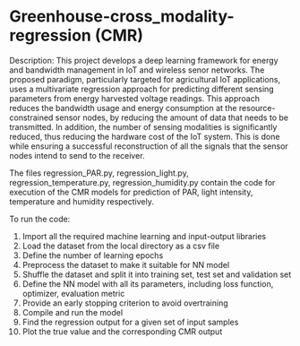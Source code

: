 # Greenhouse-cross_modality-regression (CMR)

Description: 
This project develops a deep learning framework for energy and bandwidth management in IoT and wireless senor networks. The proposed paradigm, particularly targeted for agricultural IoT applications, uses a multivariate regression approach for predicting different sensing parameters from energy harvested voltage readings. This approach reduces the bandwidth usage and energy consumption at the resource-constrained sensor nodes, by reducing the amount of data that needs to be transmitted. In addition, the number of sensing modalities is significantly reduced, thus reducing the hardware cost of the IoT system. This is done while ensuring a successful reconstruction of all the signals that the sensor nodes intend to send to the receiver.

The files regression_PAR.py, regression_light.py, regression_temperature.py, regression_humidity.py contain the code for execution of the CMR models for prediction of PAR, light intensity, temperature and humidity respectively.

To run the code:

1. Import all the required machine learning and input-output libraries
2. Load the dataset from the local directory as a csv file
3. Define the number of learning epochs
4. Preprocess the dataset to make it suitable for NN model
5. Shuffle the dataset and split it into training set, test set and validation set
6. Define the NN model with all its parameters, including loss function, optimizer, evaluation metric
7. Provide an early stopping criterion to avoid overtraining
8. Compile and run the model
9. Find the regression output for a given set of input samples
10. Plot the true value and the corresponding CMR output
